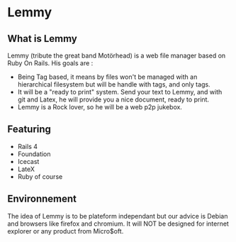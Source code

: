 # Lemmy

## What is Lemmy

Lemmy (tribute the great band Motörhead) is a web file manager based on Ruby On Rails. His goals are :

- Being Tag based, it means by files won't be managed with an hierarchical filesystem but will be handle with tags, and only tags.
- It will be a "ready to print" system. Send your text to Lemmy, and with git and Latex, he will provide you a nice document, ready to print.
- Lemmy is a Rock lover, so he will be a web p2p jukebox.

## Featuring

- Rails 4
- Foundation
- Icecast
- LateX
- Ruby of course

## Environnement

The idea of Lemmy is to be plateform independant but our advice is Debian and browsers like firefox and chromium. It will NOT be designed for internet explorer or any product from Micro$oft.

